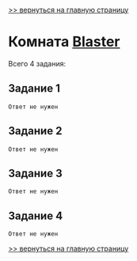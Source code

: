 [>> вернуться на главную страницу](https://github.com/BEPb/tryhackme/blob/master/README.md)

# Комната [Blaster](https://tryhackme.com/r/room/blaster) 

Всего 4 задания:
## Задание 1

```commandline
Ответ не нужен
```

## Задание 2

```commandline
Ответ не нужен
```

## Задание 3

```commandline
Ответ не нужен
```

## Задание 4

```commandline
Ответ не нужен
```

[>> вернуться на главную страницу](https://github.com/BEPb/tryhackme/blob/master/README.md)